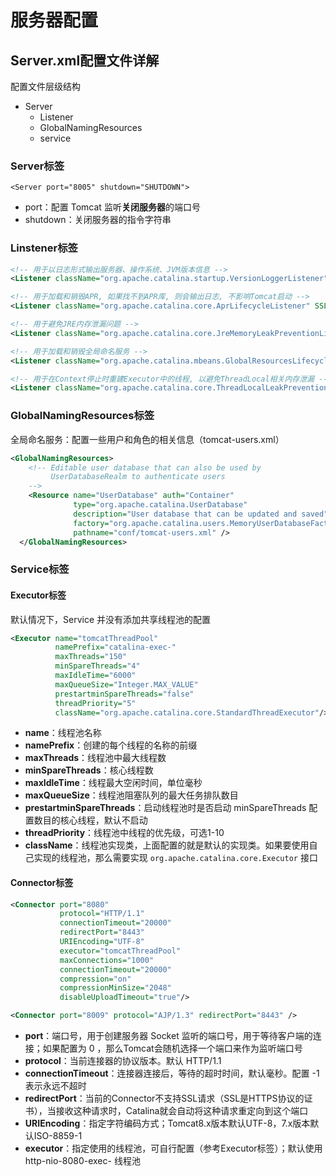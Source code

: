 # 服务器配置

## Server.xml配置文件详解

配置文件层级结构

- Server
  - Listener
  - GlobalNamingResources
  - service

### Server标签

`<Server port="8005" shutdown="SHUTDOWN">`

- port：配置 Tomcat 监听**关闭服务器**的端口号
- shutdown：关闭服务器的指令字符串

### Linstener标签

```xml
<!-- 用于以日志形式输出服务器、操作系统、JVM版本信息 -->
<Listener className="org.apache.catalina.startup.VersionLoggerListener" />

<!-- 用于加载和销毁APR, 如果找不到APR库, 则会输出日志, 不影响Tomcat启动 -->
<Listener className="org.apache.catalina.core.AprLifecycleListener" SSLEngine="on" />

<!-- 用于避免JRE内存泄漏问题 -->
<Listener className="org.apache.catalina.core.JreMemoryLeakPreventionListener" />

<!-- 用于加载和销毁全局命名服务 -->
<Listener className="org.apache.catalina.mbeans.GlobalResourcesLifecycleListener" />

<!-- 用于在Context停止时重建Executor中的线程, 以避免ThreadLocal相关内存泄漏 -->
<Listener className="org.apache.catalina.core.ThreadLocalLeakPreventionListener" />
```

### GlobalNamingResources标签

全局命名服务：配置一些用户和角色的相关信息（tomcat-users.xml）

```xml
<GlobalNamingResources>
    <!-- Editable user database that can also be used by
         UserDatabaseRealm to authenticate users
    -->
    <Resource name="UserDatabase" auth="Container"
              type="org.apache.catalina.UserDatabase"
              description="User database that can be updated and saved"
              factory="org.apache.catalina.users.MemoryUserDatabaseFactory"
              pathname="conf/tomcat-users.xml" />
  </GlobalNamingResources>
```

### Service标签

#### Executor标签

默认情况下，Service 并没有添加共享线程池的配置

```xml
<Executor name="tomcatThreadPool" 
          namePrefix="catalina-exec-"
          maxThreads="150" 
          minSpareThreads="4"
          maxIdleTime="6000"
          maxQueueSize="Integer.MAX_VALUE"
          prestartminSpareThreads="false"
          threadPriority="5"
          className="org.apache.catalina.core.StandardThreadExecutor"/>
```

- **name**：线程池名称
- **namePrefix**：创建的每个线程的名称的前缀
- **maxThreads**：线程池中最大线程数
- **minSpareThreads**：核心线程数
- **maxIdleTime**：线程最大空闲时间，单位毫秒
- **maxQueueSize**：线程池阻塞队列的最大任务排队数目
- **prestartminSpareThreads**：启动线程池时是否启动 minSpareThreads 配置数目的核心线程，默认不启动
- **threadPriority**：线程池中线程的优先级，可选1-10
- **className**：线程池实现类，上面配置的就是默认的实现类。如果要使用自己实现的线程池，那么需要实现 `org.apache.catalina.core.Executor` 接口



#### Connector标签

```xml
<Connector port="8080" 
           protocol="HTTP/1.1"
           connectionTimeout="20000"
           redirectPort="8443"
           URIEncoding="UTF-8"
           executor="tomcatThreadPool"
           maxConnections="1000"
           connectionTimeout="20000"
           compression="on"
           compressionMinSize="2048"
           disableUploadTimeout="true"/>

<Connector port="8009" protocol="AJP/1.3" redirectPort="8443" />
```

- **port**：端口号，用于创建服务器 Socket 监听的端口号，用于等待客户端的连接；如果配置为 0 ，那么Tomcat会随机选择一个端口来作为监听端口号
- **protocol**：当前连接器的协议版本。默认 HTTP/1.1 
- **connectionTimeout**：连接器连接后，等待的超时时间，默认毫秒。配置 -1 表示永远不超时
- **redirectPort**：当前的Connector不支持SSL请求（SSL是HTTPS协议的证书），当接收这种请求时，Catalina就会自动将这种请求重定向到这个端口
- **URIEncoding**：指定字符编码方式；Tomcat8.x版本默认UTF-8，7.x版本默认ISO-8859-1
- **executor**：指定使用的线程池，可自行配置（参考Executor标签）；默认使用 http-nio-8080-exec- 线程池